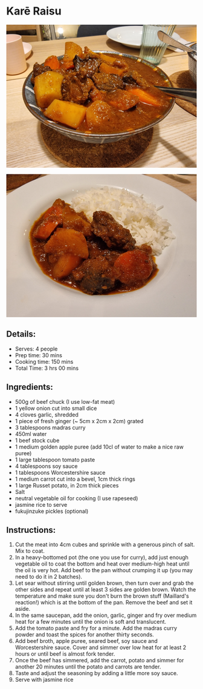 # Karē Raisu

![Karē Raisu](https://github.com/anamorph/recettes/blob/master/photos/fr-plat-kare_raisu-01.jpg?raw=true) 

![Karē Raisu](https://github.com/anamorph/recettes/blob/master/photos/fr-plat-kare_raisu-02.jpg?raw=true)

## Details:
* Serves: 4 people
* Prep time: 30 mins
* Cooking time: 150 mins
* Total Time: 3 hrs 00 mins

## Ingredients:
* 500g of beef chuck (I use low-fat meat)
* 1 yellow onion cut into small dice
* 4 cloves garlic, shredded
* 1 piece of fresh ginger (~ 5cm x 2cm x 2cm) grated
* 3 tablespoons madras curry
* 450ml water
* 1 beef stock cube
* 1 medium golden apple puree (add 10cl of water to make a nice raw puree)
* 1 large tablespoon tomato paste
* 4 tablespoons soy sauce
* 1 tablespoons Worcestershire sauce
* 1 medium carrot cut into a bevel, 1cm thick rings
* 1 large Russet potato, in 2cm thick pieces
* Salt
* neutral vegetable oil for cooking (I use rapeseed)
* jasmine rice to serve
* fukujinzuke pickles (optional)


## Instructions:
1. Cut the meat into 4cm cubes and sprinkle with a generous pinch of salt. Mix to coat. 
1. In a heavy-bottomed pot (the one you use for curry), add just enough vegetable oil to coat the bottom and heat over medium-high heat until the oil is very hot. Add beef to the pan without crumping it up (you may need to do it in 2 batches). 
1. Let sear without stirring until golden brown, then turn over and grab the other sides and repeat until at least 3 sides are golden brown. Watch the temperature and make sure you don't burn the brown stuff (Maillard's reaction!) which is at the bottom of the pan. Remove the beef and set it aside.
1. In the same saucepan, add the onion, garlic, ginger and fry over medium heat for a few minutes until the onion is soft and translucent.
1. Add the tomato paste and fry for a minute. Add the madras curry powder and toast the spices for another thirty seconds.
1. Add beef broth, apple puree, seared beef, soy sauce and Worcestershire sauce. Cover and simmer over low heat for at least 2 hours or until beef is almost fork tender.
1. Once the beef has simmered, add the carrot, potato and simmer for another 20 minutes until the potato and carrots are tender. 
1. Taste and adjust the seasoning by adding a little more soy sauce.
1. Serve with jasmine rice